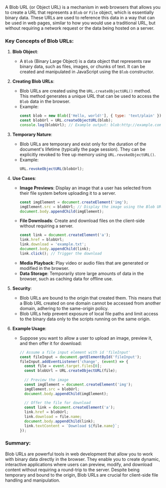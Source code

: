 A Blob URL (or Object URL) is a mechanism in web browsers that allows you to create a URL that represents a `Blob` or `File` object, which is essentially binary data. These URLs are used to reference this data in a way that can be used in web pages, similar to how you would use a traditional URL, but without requiring a network request or the data being hosted on a server.

### Key Concepts of Blob URLs:

1. **Blob Object**:
   - A `Blob` (Binary Large Object) is a data object that represents raw binary data, such as files, images, or chunks of text. It can be created and manipulated in JavaScript using the `Blob` constructor.

2. **Creating Blob URLs**:
   - Blob URLs are created using the `URL.createObjectURL()` method. This method generates a unique URL that can be used to access the `Blob` data in the browser.
   - Example:
     ```javascript
     const blob = new Blob(['Hello, world!'], { type: 'text/plain' });
     const blobUrl = URL.createObjectURL(blob);
     console.log(blobUrl); // Example output: blob:http://example.com/12345678-90ab-cdef-1234-567890abcdef
     ```

3. **Temporary Nature**:
   - Blob URLs are temporary and exist only for the duration of the document's lifetime (typically the page session). They can be explicitly revoked to free up memory using `URL.revokeObjectURL()`.
   - Example:
     ```javascript
     URL.revokeObjectURL(blobUrl);
     ```

4. **Use Cases**:
   - **Image Previews**: Display an image that a user has selected from their file system before uploading it to a server.
     ```javascript
     const imgElement = document.createElement('img');
     imgElement.src = blobUrl; // Display the image using the Blob URL
     document.body.appendChild(imgElement);
     ```
   - **File Downloads**: Create and download files on the client-side without requiring a server.
     ```javascript
     const link = document.createElement('a');
     link.href = blobUrl;
     link.download = 'example.txt';
     document.body.appendChild(link);
     link.click(); // Trigger the download
     ```
   - **Media Playback**: Play video or audio files that are generated or modified in the browser.
   - **Data Storage**: Temporarily store large amounts of data in the browser, such as caching data for offline use.

5. **Security**:
   - Blob URLs are bound to the origin that created them. This means that a Blob URL created on one domain cannot be accessed from another domain, adhering to the same-origin policy.
   - Blob URLs help prevent exposure of local file paths and limit access to the binary data only to the scripts running on the same origin.

6. **Example Usage**:
   - Suppose you want to allow a user to upload an image, preview it, and then offer it for download:
     ```javascript
     // Assume a file input element with id 'fileInput'
     const fileInput = document.getElementById('fileInput');
     fileInput.addEventListener('change', (event) => {
       const file = event.target.files[0];
       const blobUrl = URL.createObjectURL(file);
       
       // Preview the image
       const imgElement = document.createElement('img');
       imgElement.src = blobUrl;
       document.body.appendChild(imgElement);
       
       // Offer the file for download
       const link = document.createElement('a');
       link.href = blobUrl;
       link.download = file.name;
       document.body.appendChild(link);
       link.textContent = `Download ${file.name}`;
     });
     ```

### Summary:
Blob URLs are powerful tools in web development that allow you to work with binary data directly in the browser. They enable you to create dynamic, interactive applications where users can preview, modify, and download content without requiring a round-trip to the server. Despite being temporary and bound to the origin, Blob URLs are crucial for client-side file handling and manipulation.
